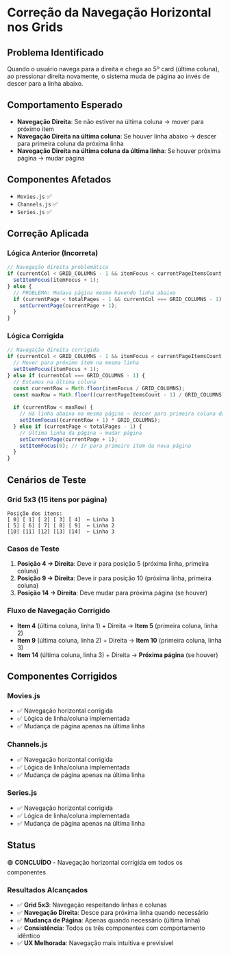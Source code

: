 # Correção da Navegação Horizontal nos Grids

## Problema Identificado
Quando o usuário navega para a direita e chega ao 5º card (última coluna), ao pressionar direita novamente, o sistema muda de página ao invés de descer para a linha abaixo.

## Comportamento Esperado
- **Navegação Direita**: Se não estiver na última coluna → mover para próximo item
- **Navegação Direita na última coluna**: Se houver linha abaixo → descer para primeira coluna da próxima linha
- **Navegação Direita na última coluna da última linha**: Se houver próxima página → mudar página

## Componentes Afetados
- `Movies.js` ✅
- `Channels.js` ✅ 
- `Series.js` ✅

## Correção Aplicada

### Lógica Anterior (Incorreta)
```javascript
// Navegação direita problemática
if (currentCol < GRID_COLUMNS - 1 && itemFocus < currentPageItemsCount - 1) {
  setItemFocus(itemFocus + 1);
} else {
  // PROBLEMA: Mudava página mesmo havendo linha abaixo
  if (currentPage < totalPages - 1 && currentCol === GRID_COLUMNS - 1) {
    setCurrentPage(currentPage + 1);
  }
}
```

### Lógica Corrigida
```javascript
// Navegação direita corrigida
if (currentCol < GRID_COLUMNS - 1 && itemFocus < currentPageItemsCount - 1) {
  // Mover para próximo item na mesma linha
  setItemFocus(itemFocus + 1);
} else if (currentCol === GRID_COLUMNS - 1) {
  // Estamos na última coluna
  const currentRow = Math.floor(itemFocus / GRID_COLUMNS);
  const maxRow = Math.floor((currentPageItemsCount - 1) / GRID_COLUMNS);
  
  if (currentRow < maxRow) {
    // Há linha abaixo na mesma página → descer para primeira coluna da próxima linha
    setItemFocus((currentRow + 1) * GRID_COLUMNS);
  } else if (currentPage < totalPages - 1) {
    // Última linha da página → mudar página
    setCurrentPage(currentPage + 1);
    setItemFocus(0); // Ir para primeiro item da nova página
  }
}
```

## Cenários de Teste

### Grid 5x3 (15 itens por página)
```
Posição dos itens:
[ 0] [ 1] [ 2] [ 3] [ 4]  ← Linha 1
[ 5] [ 6] [ 7] [ 8] [ 9]  ← Linha 2  
[10] [11] [12] [13] [14]  ← Linha 3
```

### Casos de Teste
1. **Posição 4 → Direita**: Deve ir para posição 5 (próxima linha, primeira coluna)
2. **Posição 9 → Direita**: Deve ir para posição 10 (próxima linha, primeira coluna)
3. **Posição 14 → Direita**: Deve mudar para próxima página (se houver)

### Fluxo de Navegação Corrigido
- **Item 4** (última coluna, linha 1) + Direita → **Item 5** (primeira coluna, linha 2)
- **Item 9** (última coluna, linha 2) + Direita → **Item 10** (primeira coluna, linha 3)
- **Item 14** (última coluna, linha 3) + Direita → **Próxima página** (se houver)

## Componentes Corrigidos

### Movies.js
- ✅ Navegação horizontal corrigida
- ✅ Lógica de linha/coluna implementada
- ✅ Mudança de página apenas na última linha

### Channels.js
- ✅ Navegação horizontal corrigida
- ✅ Lógica de linha/coluna implementada
- ✅ Mudança de página apenas na última linha

### Series.js
- ✅ Navegação horizontal corrigida
- ✅ Lógica de linha/coluna implementada
- ✅ Mudança de página apenas na última linha

## Status
🟢 **CONCLUÍDO** - Navegação horizontal corrigida em todos os componentes

### Resultados Alcançados
- ✅ **Grid 5x3**: Navegação respeitando linhas e colunas
- ✅ **Navegação Direita**: Desce para próxima linha quando necessário
- ✅ **Mudança de Página**: Apenas quando necessário (última linha)
- ✅ **Consistência**: Todos os três componentes com comportamento idêntico
- ✅ **UX Melhorada**: Navegação mais intuitiva e previsível 